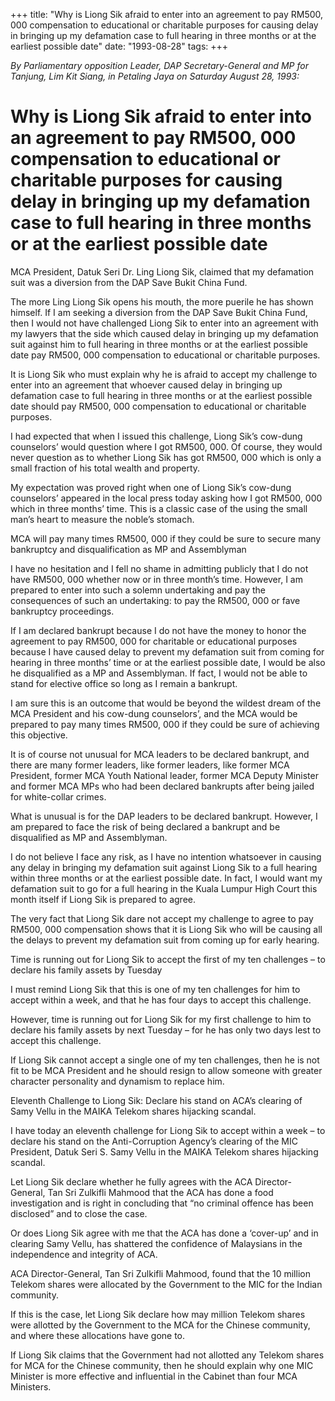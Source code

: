 +++ 
title: "Why is Liong Sik afraid to enter into an agreement to pay RM500, 000 compensation to educational or charitable purposes for causing delay in bringing up my defamation case to full hearing in three months or at the earliest possible date"
date: "1993-08-28"
tags:
+++

_By Parliamentary opposition Leader, DAP Secretary-General and MP for Tanjung, Lim Kit Siang, in Petaling Jaya on Saturday August 28, 1993:_

# Why is Liong Sik afraid to enter into an agreement to pay RM500, 000 compensation to educational or charitable purposes for causing delay in bringing up my defamation case to full hearing in three months or at the earliest possible date

MCA President, Datuk Seri Dr. Ling Liong Sik, claimed that my defamation suit was a diversion from the DAP Save Bukit China Fund.</u>

The more Ling Liong Sik opens his mouth, the more puerile he has shown himself. If I am seeking a diversion from the DAP Save Bukit China Fund, then I would not have challenged Liong Sik to enter into an agreement with my lawyers that the side which caused delay in bringing up my defamation suit against him to full hearing in three months or at the earliest possible date pay RM500, 000 compensation to educational or charitable purposes.

It is Liong Sik who must explain why he is afraid to accept my challenge to enter into an agreement that whoever caused delay in bringing up defamation case to full hearing in three months or at the earliest possible date should pay RM500, 000 compensation to educational or charitable purposes.

I had expected that when I issued this challenge, Liong Sik’s cow-dung counselors’ would question where I got RM500, 000. Of course, they would never question as to whether Liong Sik has got RM500, 000 which is only a small fraction of his total wealth and property.

My expectation was proved right when one of Liong Sik’s cow-dung counselors’ appeared in the local press today asking how I got RM500, 000 which in three months’ time. This is a classic case of the using the small man’s heart to measure the noble’s stomach.

MCA will pay many times RM500, 000 if they could be sure to secure many bankruptcy and disqualification as MP and Assemblyman

I have no hesitation and I fell no shame in admitting publicly that I do not have RM500, 000 whether now or in three month’s time. However, I am prepared to enter into such a solemn undertaking and pay the consequences of such an undertaking: to pay the RM500, 000 or fave bankruptcy proceedings.

If I am declared bankrupt because I do not have the money to honor the agreement to pay RM500, 000 for charitable or educational purposes because I have caused delay to prevent my defamation suit from coming for hearing in three months’ time or at the earliest possible date, I would be also he disqualified as a MP and Assemblyman. If fact, I would not be able to stand for elective office so long as I remain a bankrupt.

I am sure this is an outcome that would be beyond the wildest dream of the MCA President and his cow-dung counselors’, and the MCA would be prepared to pay many times RM500, 000 if they could be sure of achieving this objective.

It is of course not unusual for MCA leaders to be declared bankrupt, and there are many former leaders, like former leaders, like former MCA President, former MCA Youth National leader, former MCA Deputy Minister and former MCA MPs who had been declared bankrupts after being jailed for white-collar crimes.

What is unusual is for the DAP leaders to be declared bankrupt. However, I am prepared to face the risk of being declared a bankrupt and be disqualified as MP and Assemblyman.

I do not believe I face any risk, as I have no intention whatsoever in causing any delay in bringing my defamation suit against Liong Sik to a full hearing within three months or at the earliest possible date. In fact, I would want my defamation suit to go for a full hearing in the Kuala Lumpur High Court this month itself if Liong Sik is prepared to agree.

The very fact that Liong Sik dare not accept my challenge to agree to pay RM500, 000 compensation shows that it is Liong Sik who will be causing all the delays to prevent my defamation suit from coming up for early hearing.

Time is running out for Liong Sik to accept the first of my ten challenges – to declare his family assets by Tuesday 

I must remind Liong Sik that this is one of my ten challenges for him to accept within a week, and that he has four days to accept this challenge.

However, time is running out for Liong Sik for my first challenge to him to declare his family assets by next Tuesday – for he has only two days lest to accept this challenge.

If Liong Sik cannot accept a single one of my ten challenges, then he is not fit to be MCA President and he should resign to allow someone with greater character personality and dynamism to replace him.

Eleventh Challenge to Liong Sik: Declare his stand on ACA’s clearing of Samy Vellu in the MAIKA Telekom shares hijacking scandal.

I have today an eleventh challenge for Liong Sik to accept within a week – to declare his stand on the Anti-Corruption Agency’s clearing of the MIC President, Datuk Seri S. Samy Vellu in the MAIKA Telekom shares hijacking scandal.

Let Liong Sik declare whether he fully agrees with the ACA Director-General, Tan Sri Zulkifli Mahmood that the ACA has done a food investigation and is right in concluding that “no criminal offence has been disclosed” and to close the case.

Or does Liong Sik agree with me that the ACA has done a ‘cover-up’ and in clearing Samy Vellu, has shattered the confidence of Malaysians in the independence and integrity of ACA.

ACA Director-General, Tan Sri Zulkifli Mahmood, found that the 10 million Telekom shares were allocated by the Government to the MIC for the Indian community.

If this is the case, let Liong Sik declare how may million Telekom shares were allotted by the Government to the MCA for the Chinese community, and where these allocations have gone to.

If Liong Sik claims that the Government had not allotted any Telekom shares for MCA for the Chinese community, then he should explain why one MIC Minister is more effective and influential in the Cabinet than four MCA Ministers.
 
